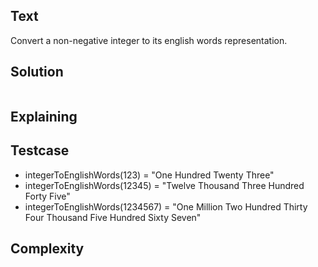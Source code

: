 ## Text
Convert a non-negative integer to its english words representation.

## Solution
```javascript
```

## Explaining

## Testcase
- integerToEnglishWords(123) = "One Hundred Twenty Three"
- integerToEnglishWords(12345) = "Twelve Thousand Three Hundred Forty Five"
- integerToEnglishWords(1234567) = "One Million Two Hundred Thirty Four Thousand Five Hundred Sixty Seven"

## Complexity

